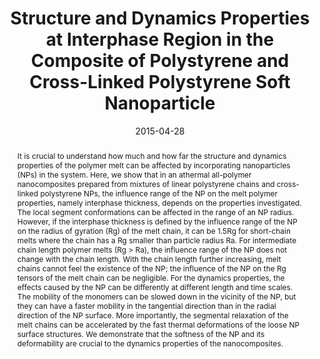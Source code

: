 ---
title: "Structure and Dynamics Properties at Interphase Region in the  Composite of Polystyrene and Cross-Linked Polystyrene Soft Nanoparticle"
authors:
- Tao Chen
- Hu-Jun Qian
- 朱有亮
- Zhong-Yuan Lu
date: "2015-04-28"
doi: "10.1021/ma502383n"
publication_types: ["期刊文章"]
publication: "Macromolecules"
publication_short: "Macromolecules"
abstract: "It is crucial to understand how much and how far the structure  and dynamics properties of the polymer melt can be affected by  incorporating nanoparticles (NPs) in the system. Here, we show that in  an athermal all-polymer nanocomposites prepared from mixtures of linear  polystyrene chains and cross-linked polystyrene NPs, the influence range  of the NP on the melt polymer properties, namely interphase thickness,  depends on the properties investigated. The local segment conformations  can be affected in the range of an NP radius. However, if the interphase  thickness is defined by the influence range of the NP on the radius of  gyration (Rg) of the melt chain, it can be 1.5Rg for short-chain melts  where the chain has a Rg smaller than particle radius Ra. For  intermediate chain length polymer melts (Rg > Ra), the influence  range of the NP does not change with the chain length. With the chain  length further increasing, melt chains cannot feel the existence of the  NP; the influence of the NP on the Rg tensors of the melt chain can be  negligible. For the dynamics properties, the effects caused by the NP  can be differently at different length and time scales. The mobility of  the monomers can be slowed down in the vicinity of the NP, but they can  have a faster mobility in the tangential direction than in the radial  direction of the NP surface. More importantly, the segmental relaxation  of the melt chains can be accelerated by the fast thermal deformations  of the loose NP surface structures. We demonstrate that the softness of  the NP and its deformability are crucial to the dynamics properties of  the nanocomposites."
url_pdf: "https://doi.org/10.1021/ma502383n"
---